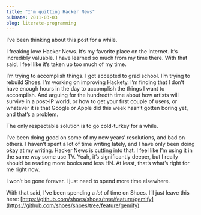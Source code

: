 ```yaml
---
title: "I'm quitting Hacker News"
pubDate: 2011-03-03
blog: literate-programming
---
```



I’ve been thinking about this post for a while.

I freaking love Hacker News. It’s my favorite place on the Internet. It’s incredibly valuable. I have learned so much from my time there. With that said, I feel like it’s taken up too much of my time.

I’m trying to accomplish things. I got accepted to grad school. I’m trying to rebuild Shoes. I’m working on improving Hackety. I’m finding that I don’t have enough hours in the day to accomplish the things I want to accomplish. And arguing for the hundredth time about how artists will survive in a post-IP world, or how to get your first couple of users, or whatever it is that Google or Apple did this week hasn’t gotten boring yet, and that’s a problem.

The only respectable solution is to go cold-turkey for a while.

I’ve been doing good on some of my new years’ resolutions, and bad on others. I haven’t spent a lot of time writing lately, and I have only been doing okay at my writing. Hacker News is cutting into that. I feel like I’m using it in the same way some use TV. Yeah, it’s significantly deeper, but I really should be reading more books and less HN. At least, that’s what’s right for me right now.

I won’t be gone forever. I just need to spend more time elsewhere.

With that said, I’ve been spending a *lot* of time on Shoes. I’ll just leave this here: [https://github.com/shoes/shoes/tree/feature/gemify](https://github.com/shoes/shoes/tree/feature/gemify)
